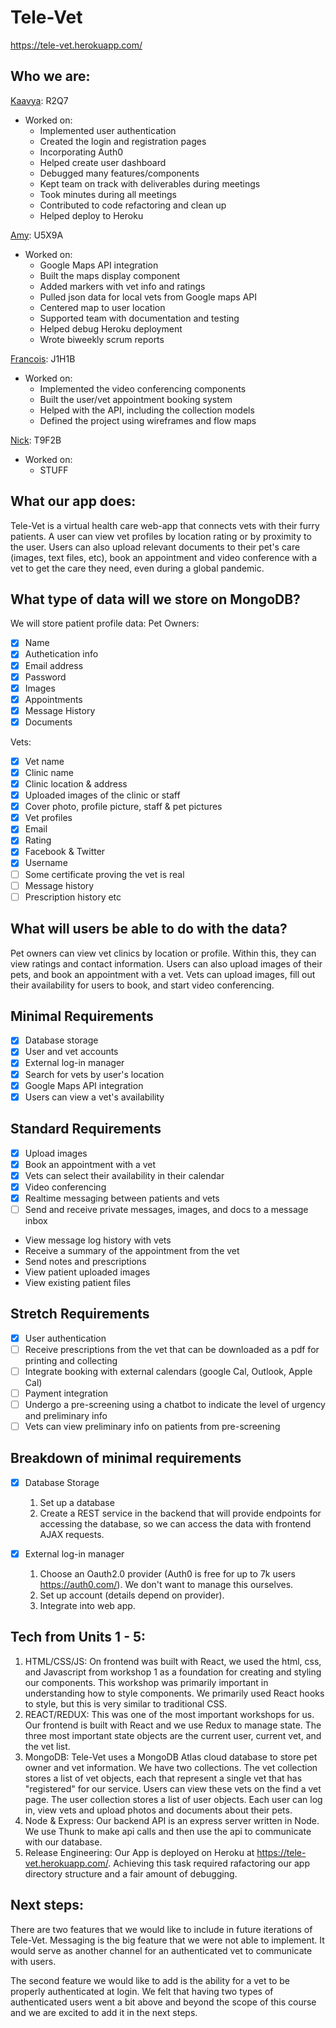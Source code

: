 # Tele-Vet

https://tele-vet.herokuapp.com/


## Who we are:

[Kaavya](https://www.linkedin.com/in/kaavlaks/): R2Q7
 - Worked on: 
   - Implemented user authentication
   - Created the login and registration pages
   - Incorporating Auth0
   - Helped create user dashboard
   - Debugged many features/components
   - Kept team on track with deliverables during meetings
   - Took minutes during all meetings
   - Contributed to code refactoring and clean up 
   - Helped deploy to Heroku

[Amy](https://www.linkedin.com/in/amy-george-ubc/): U5X9A
 - Worked on:
   - Google Maps API integration
   - Built the maps display component
   - Added markers with vet info and ratings
   - Pulled json data for local vets from Google maps API
   - Centered map to user location
   - Supported team with documentation and testing
   - Helped debug Heroku deployment
   - Wrote biweekly scrum reports
   
[Francois](https://www.linkedin.com/in/charettefrancois/): J1H1B
 - Worked on:
   - Implemented the video conferencing components
   - Built the user/vet appointment booking system
   - Helped with the API, including the collection models
   - Defined the project using wireframes and flow maps
   
[Nick](https://www.linkedin.com/in/nipeters/): T9F2B
 - Worked on:
   - STUFF

## What our app does:

Tele-Vet is a virtual health care web-app that connects vets with their furry patients. A user can view vet profiles by location rating or by proximity to the user. Users can also upload relevant documents to their pet's care (images, text files, etc), book an appointment and video conference with a vet to get the care they need, even during a global pandemic.


## What type of data will we store on MongoDB?

We will store patient profile data: 
Pet Owners:
- [x] Name
- [x] Authetication info
- [x] Email address
- [x] Password
- [x] Images
- [x] Appointments
- [x] Message History
- [x] Documents

Vets:
- [x] Vet name
- [x] Clinic name
- [x] Clinic location & address
- [x] Uploaded images of the clinic or staff
- [x] Cover photo, profile picture, staff & pet pictures
- [x] Vet profiles
- [x] Email
- [x] Rating
- [x] Facebook & Twitter
- [x] Username
- [ ] Some certificate proving the vet is real
- [ ] Message history
- [ ] Prescription history etc

## What will users be able to do with the data?

Pet owners can view vet clinics by location or profile. Within this, they can view ratings and contact information. Users can also upload images of their pets, and book an appointment with a vet. 
Vets can upload images, fill out their availability for users to book, and start video conferencing.

## Minimal Requirements
- [x] Database storage
- [x] User and vet accounts
- [x] External log-in manager
- [x] Search for vets by user's location
- [x] Google Maps API integration
- [x] Users can view a vet's availability

## Standard Requirements
- [x] Upload images
- [x] Book an appointment with a vet
- [x] Vets can select their availability in their calendar
- [x] Video conferencing
- [x] Realtime messaging between patients and vets
- [ ] Send and receive private messages, images, and docs to a message inbox
- View message log history with vets
- Receive a summary of the appointment from the vet
- Send notes and prescriptions
- View patient uploaded images
- View existing patient files

## Stretch Requirements
- [x] User authentication
- [ ] Receive prescriptions from the vet that can be downloaded as a pdf for printing and collecting
- [ ] Integrate booking with external calendars (google Cal, Outlook, Apple Cal)
- [ ] Payment integration
- [ ] Undergo a pre-screening using a chatbot to indicate the level of urgency and preliminary info
- [ ] Vets can view preliminary info on patients from pre-screening

## Breakdown of minimal requirements
- [x] Database Storage
    1. Set up a database
    2. Create a REST service in the backend that will provide endpoints for accessing the database, so we can access the
        data with frontend AJAX requests.

- [x] External log-in manager
    1. Choose an Oauth2.0 provider (Auth0 is free for up to 7k users https://auth0.com/). We don't want to manage this ourselves.
    2. Set up account (details depend on provider).
    3. Integrate into web app.


## Tech from Units 1 - 5:
1. HTML/CSS/JS:
On frontend was built with React, we used the html, css, and Javascript from workshop 1 as a foundation for creating and styling our components. This workshop was primarily important in understanding how to style components. We primarily used React hooks to style, but this is very similar to traditional CSS.
2. REACT/REDUX:
This was one of the most important workshops for us. Our frontend is built with React and we use Redux to manage state. The three most important state objects are the current user, current vet, and the vet list.
3. MongoDB:
Tele-Vet uses a MongoDB Atlas cloud database to store pet owner and vet information. We have two collections. The vet collection stores a list of vet objects, each that represent a single vet that has "registered" for our service. Users can view these vets on the find a vet page. The user collection stores a list of user objects. Each user can log in, view vets and upload photos and documents about their pets.
4. Node & Express:
Our backend API is an express server written in Node. We use Thunk to make api calls and then use the api to communicate with our database.
5. Release Engineering: Our App is deployed on Heroku at https://tele-vet.herokuapp.com/. Achieving this task required rafactoring our app directory structure and a fair amount of debugging.

## Next steps:
There are two features that we would like to include in future iterations of Tele-Vet. Messaging is the big feature that we were not able to implement. It would serve as another channel for an authenticated vet to communicate with users. 

The second feature we would like to add is the ability for a vet to be properly authenticated at login. We felt that having two types of authenticated users went a bit above and beyond the scope of this course and we are excited to add it in the next steps.
